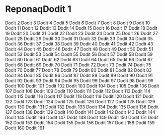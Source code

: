# ReponaqDodit 1
Dodit 2
Dodit 3
Dodit 4
Dodit 5
Dodit 6
Dodit 7
Dodit 8
Dodit 9
Dodit 10
Dodit 11
Dodit 12
Dodit 13
Dodit 14
Dodit 15
Dodit 16
Dodit 17
Dodit 18
Dodit 19
Dodit 20
Dodit 21
Dodit 22
Dodit 23
Dodit 24
Dodit 25
Dodit 26
Dodit 27
Dodit 28
Dodit 29
Dodit 30
Dodit 31
Dodit 32
Dodit 33
Dodit 34
Dodit 35
Dodit 36
Dodit 37
Dodit 38
Dodit 39
Dodit 40
Dodit 41
Dodit 42
Dodit 43
Dodit 44
Dodit 45
Dodit 46
Dodit 47
Dodit 48
Dodit 49
Dodit 50
Dodit 51
Dodit 52
Dodit 53
Dodit 54
Dodit 55
Dodit 56
Dodit 57
Dodit 58
Dodit 59
Dodit 60
Dodit 61
Dodit 62
Dodit 63
Dodit 64
Dodit 65
Dodit 66
Dodit 67
Dodit 68
Dodit 69
Dodit 70
Dodit 71
Dodit 72
Dodit 73
Dodit 74
Dodit 75
Dodit 76
Dodit 77
Dodit 78
Dodit 79
Dodit 80
Dodit 81
Dodit 82
Dodit 83
Dodit 84
Dodit 85
Dodit 86
Dodit 87
Dodit 88
Dodit 89
Dodit 90
Dodit 91
Dodit 92
Dodit 93
Dodit 94
Dodit 95
Dodit 96
Dodit 97
Dodit 98
Dodit 99
Dodit 100
Dodit 101
Dodit 102
Dodit 103
Dodit 104
Dodit 105
Dodit 106
Dodit 107
Dodit 108
Dodit 109
Dodit 110
Dodit 111
Dodit 112
Dodit 113
Dodit 114
Dodit 115
Dodit 116
Dodit 117
Dodit 118
Dodit 119
Dodit 120
Dodit 121
Dodit 122
Dodit 123
Dodit 124
Dodit 125
Dodit 126
Dodit 127
Dodit 128
Dodit 129
Dodit 130
Dodit 131
Dodit 132
Dodit 133
Dodit 134
Dodit 135
Dodit 136
Dodit 137
Dodit 138
Dodit 139
Dodit 140
Dodit 141
Dodit 142
Dodit 143
Dodit 144
Dodit 145
Dodit 146
Dodit 147
Dodit 148
Dodit 149
Dodit 150
Dodit 151
Dodit 152
Dodit 153
Dodit 154
Dodit 155
Dodit 156
Dodit 157
Dodit 158
Dodit 159
Dodit 160
Dodit 161
